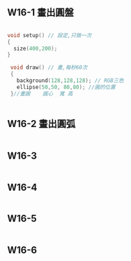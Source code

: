 ## W16-1 畫出圓盤

```c

void setup() // 設定,只做一次
{
  size(400,200);
}

 void draw() // 畫,每秒60次
 {
   background(128,128,128); // RGB三色
   ellipse(50,50, 80,80); //圓的位置
 }//畫圓    圓心  寬 高
 
```


## W16-2 畫出圓弧

```c
```


## W16-3 

```c

```


## W16-4

```c

```


## W16-5

```c

```


## W16-6

```c

```




